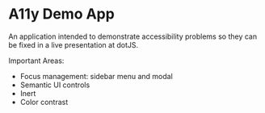 # A11y Demo App

An application intended to demonstrate accessibility problems so they can be fixed in a live presentation at dotJS. 

Important Areas:

- Focus management: sidebar menu and modal
- Semantic UI controls
- Inert
- Color contrast
